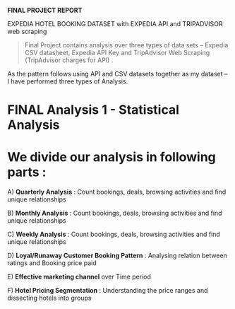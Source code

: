 
**FINAL PROJECT REPORT**


EXPEDIA HOTEL BOOKING DATASET with EXPEDIA API and TRIPADVISOR web scraping

> Final Project contains analysis over three types of data sets – Expedia CSV datasheet, Expedia API Key and TripAdvisor Web Scraping (TripAdvisor charges for API) .

As the pattern follows using API and CSV datasets together as my dataset – I have performed three types of Analysis.



# FINAL Analysis 1 - Statistical Analysis
# We divide our analysis in following parts :  
A) **Quarterly Analysis** : Count bookings, deals, browsing activities and find unique relationships 

B) **Monthly Analysis** : Count bookings, deals, browsing activities and find unique relationships

C) **Weekly Analysis** : Count bookings, deals, browsing activities and find unique relationships

D) **Loyal/Runaway Customer Booking Pattern** : Analysing relation between ratings and Booking price paid

E) **Effective marketing channel** over Time period

F) **Hotel Pricing Segmentation** : Understanding the price ranges and dissecting hotels into groups
